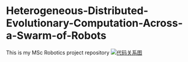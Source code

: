 # Heterogeneous-Distributed-Evolutionary-Computation-Across-a-Swarm-of-Robots
This is my MSc Robotics project repository
[![代码关系图](docs/code-map.svg)](docs/code-map.svg)
